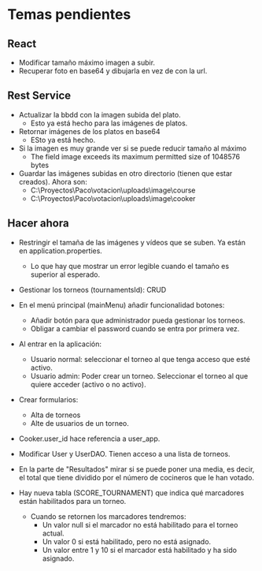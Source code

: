 # Temas pendientes

## React

- Modificar tamaño máximo imagen a subir.
- Recuperar foto en base64 y dibujarla en vez de con la url.

## Rest Service

- Actualizar la bbdd con la imagen subida del plato.
  - Esto ya está hecho para las imágenes de platos.
- Retornar imágenes de los platos en base64
  - ESto ya está hecho.
- Si la imagen es muy grande ver si se puede reducir tamaño al máximo
  - The field image exceeds its maximum permitted size of 1048576 bytes
- Guardar las imágenes subidas en otro directorio (tienen que estar creados). Ahora son:
  - C:\Proyectos\Paco\votacion\uploads\image\course
  - C:\Proyectos\Paco\votacion\uploads\image\cooker

## Hacer ahora

- Restringir el tamaña de las imágenes y vídeos que se suben. Ya están en application.properties.
  - Lo que hay que mostrar un error legible cuando el tamaño es superior al esperado.
- Gestionar los torneos (tournamentsId): CRUD
- En el menú principal (mainMenu) añadir funcionalidad botones:
  - Añadir botón para que administrador pueda gestionar los torneos.
  - Obligar a cambiar el password cuando se entra por primera vez.
- Al entrar en la aplicación:
  - Usuario normal: seleccionar el torneo al que tenga acceso que esté activo.
  - Usuario admin: Poder crear un torneo. Seleccionar el torneo al que quiere acceder (activo o no activo).
- Crear formularios:
  - Alta de torneos
  - Alte de usuarios de un torneo.
- Cooker.user_id hace referencia a user_app.
- Modificar User y UserDAO. Tienen acceso a una lista de torneos.

- En la parte de "Resultados" mirar si se puede poner una media, es decir, el total que tiene dividido por el número de cocineros que le han votado.

- Hay nueva tabla (SCORE_TOURNAMENT) que indica qué marcadores están habilitados para un torneo.
  - Cuando se retornen los marcadores tendremos:
    - Un valor null si el marcador no está habilitado para el torneo actual.
    - Un valor 0 si está habilitado, pero no está asignado.
    - Un valor entre 1 y 10 si el marcador está habilitado y ha sido asignado.
